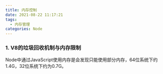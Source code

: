 ```yaml
---
title: 内存控制
date: 2021-08-22 11:17:21
tags: 
  - 内存管理
categories: Node
---
```

### 1. V8的垃圾回收机制与内存限制
Node中通过JavaScript使用内存是会发现只能使用部分内存，64位系统下约1.4G，32位系统下约为0.7G。